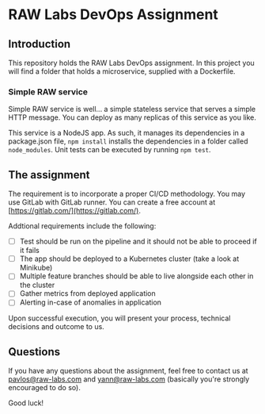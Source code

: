 # RAW Labs DevOps Assignment

## Introduction
This repository holds the RAW Labs DevOps assignment. In this project you will find a folder that holds a microservice, supplied with a Dockerfile.

### Simple RAW service
Simple RAW service is well... a simple stateless service that serves a simple HTTP message. You can deploy as many replicas of this service as you like.

This service is a NodeJS app. As such, it manages its dependencies in a package.json file, `npm install` installs the dependencies in a folder called `node_modules`. Unit tests can be executed by running `npm test`.

## The assignment
The requirement is to incorporate a proper CI/CD methodology. You may use GitLab with GitLab runner. You can create a free account at [https://gitlab.com/](https://gitlab.com/).

Addtional requirements include the following:
- [ ] Test should be run on the pipeline and it should not be able to proceed if it fails
- [ ] The app should be deployed to a Kubernetes cluster (take a look at Minikube)
- [ ] Multiple feature branches should be able to live alongside each other in the cluster
- [ ] Gather metrics from deployed application
- [ ] Alerting in-case of anomalies in application

Upon successful execution, you will present your process, technical decisions and outcome to us.

## Questions
If you have any questions about the assignment, feel free to contact us at <a href='mailto:pavlos@raw-labs.com'>pavlos@raw-labs.com</a> and <a href='mailto:yann@raw-labs.com'>yann@raw-labs.com</a> (basically you're strongly encouraged to do so).

Good luck!

